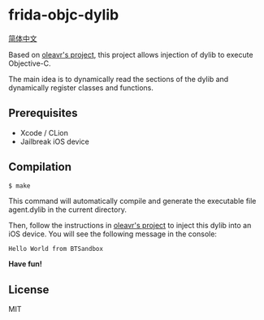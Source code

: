 # frida-objc-dylib

[简体中文](README.zh.md)

Based on [oleavr's project](https://github.com/oleavr/ios-inject-custom), this project allows injection of dylib to execute Objective-C.

The main idea is to dynamically read the sections of the dylib and dynamically register classes and functions.

## Prerequisites

* Xcode / CLion
* Jailbreak iOS device

## Compilation

```bash
$ make
```

This command will automatically compile and generate the executable file agent.dylib in the current directory.

Then, follow the instructions in [oleavr's project](https://github.com/oleavr/ios-inject-custom) to inject this dylib into an iOS device. You will see the following message in the console:

```log
Hello World from BTSandbox
```

**Have fun!**

## License

MIT